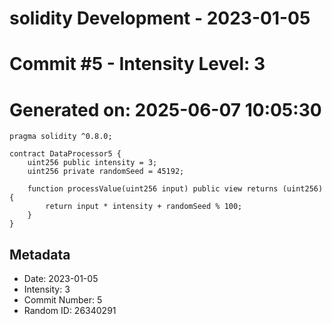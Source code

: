 ﻿# solidity Development - 2023-01-05
# Commit #5 - Intensity Level: 3
# Generated on: 2025-06-07 10:05:30
```solidity
pragma solidity ^0.8.0;

contract DataProcessor5 {
    uint256 public intensity = 3;
    uint256 private randomSeed = 45192;

    function processValue(uint256 input) public view returns (uint256) {
        return input * intensity + randomSeed % 100;
    }
}
```
## Metadata
- Date: 2023-01-05
- Intensity: 3
- Commit Number: 5
- Random ID: 26340291

